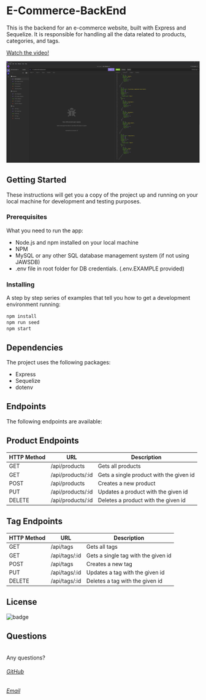 # E-Commerce-BackEnd

This is the backend for an e-commerce website, built with Express and Sequelize. It is responsible for handling all the data related to products, categories, and tags.

[Watch the video!](https://www.youtube.com/watch?v=FExG0wkIIJI)

![Screenshot](./screenshot.png)

## Getting Started

These instructions will get you a copy of the project up and running on your local machine for development and testing purposes.

### Prerequisites

What you need to run the app:

- Node.js and npm installed on your local machine
- NPM 
- MySQL or any other SQL database management system (if not using JAWSDB)
- .env file in root folder for DB credentials. (.env.EXAMPLE provided)

### Installing

A step by step series of examples that tell you how to get a development environment running:

```
npm install
npm run seed
npm start
```

## Dependencies

The project uses the following packages:

- Express
- Sequelize
- dotenv

## Endpoints
The following endpoints are available:

## Product Endpoints

HTTP Method | URL | Description
--- | --- | ---
GET | /api/products | Gets all products
GET | /api/products/:id | Gets a single product with the given id
POST | /api/products | Creates a new product
PUT | /api/products/:id | Updates a product with the given id
DELETE | /api/products/:id | Deletes a product with the given id

## Tag Endpoints

HTTP Method | URL | Description
--- | --- | ---
GET | /api/tags | Gets all tags
GET | /api/tags/:id | Gets a single tag with the given id
POST | /api/tags | Creates a new tag
PUT | /api/tags/:id | Updates a tag with the given id
DELETE | /api/tags/:id | Deletes a tag with the given id

## License
![badge](https://img.shields.io/badge/license-MIT-9cf)<br />

## Questions
<br /> 
Any questions?<br />

###### [GitHub](https://github.com/iskry)<br /> 
###### [Email](iskrydev@gmail.com)<br />

